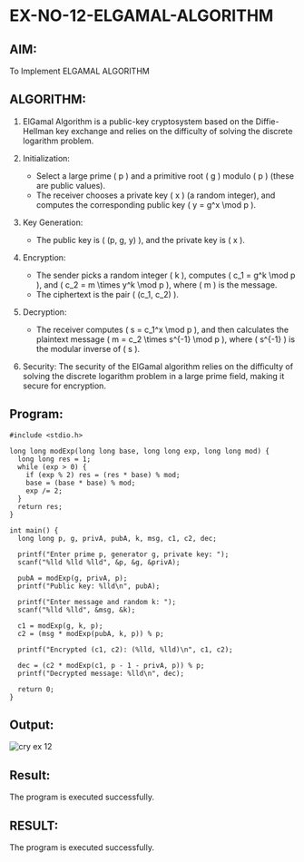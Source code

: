 # EX-NO-12-ELGAMAL-ALGORITHM

## AIM:
To Implement ELGAMAL ALGORITHM

## ALGORITHM:

1. ElGamal Algorithm is a public-key cryptosystem based on the Diffie-Hellman key exchange and relies on the difficulty of solving the discrete logarithm problem.

2. Initialization:
   - Select a large prime \( p \) and a primitive root \( g \) modulo \( p \) (these are public values).
   - The receiver chooses a private key \( x \) (a random integer), and computes the corresponding public key \( y = g^x \mod p \).

3. Key Generation:
   - The public key is \( (p, g, y) \), and the private key is \( x \).

4. Encryption:
   - The sender picks a random integer \( k \), computes \( c_1 = g^k \mod p \), and \( c_2 = m \times y^k \mod p \), where \( m \) is the message.
   - The ciphertext is the pair \( (c_1, c_2) \).

5. Decryption:
   - The receiver computes \( s = c_1^x \mod p \), and then calculates the plaintext message \( m = c_2 \times s^{-1} \mod p \), where \( s^{-1} \) is the modular inverse of \( s \).

6. Security: The security of the ElGamal algorithm relies on the difficulty of solving the discrete logarithm problem in a large prime field, making it secure for encryption.

## Program:
~~~
#include <stdio.h>

long long modExp(long long base, long long exp, long long mod) {
  long long res = 1;
  while (exp > 0) {
    if (exp % 2) res = (res * base) % mod;
    base = (base * base) % mod;
    exp /= 2;
  }
  return res;
}

int main() {
  long long p, g, privA, pubA, k, msg, c1, c2, dec;

  printf("Enter prime p, generator g, private key: ");
  scanf("%lld %lld %lld", &p, &g, &privA);

  pubA = modExp(g, privA, p);
  printf("Public key: %lld\n", pubA);

  printf("Enter message and random k: ");
  scanf("%lld %lld", &msg, &k);

  c1 = modExp(g, k, p);
  c2 = (msg * modExp(pubA, k, p)) % p;

  printf("Encrypted (c1, c2): (%lld, %lld)\n", c1, c2);

  dec = (c2 * modExp(c1, p - 1 - privA, p)) % p;
  printf("Decrypted message: %lld\n", dec);

  return 0;
}
~~~
## Output:
![cry ex 12](https://github.com/user-attachments/assets/27a5af6b-cee9-4048-a330-c1dd4eb4f09d)
## Result:
The program is executed successfully.

## RESULT:
The program is executed successfully.
